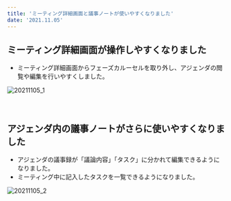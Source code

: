 ```yaml
---
title: 'ミーティング詳細画面と議事ノートが使いやすくなりました'
date: '2021.11.05'
---
```

## ミーティング詳細画面が操作しやすくなりました
- ミーティング詳細画面からフェーズカルーセルを取り外し、アジェンダの閲覧や編集を行いやすくしました。

 ![20211105_1](https://user-images.githubusercontent.com/92074639/140492665-60045ef9-8891-430f-bfec-eb3851676153.jpg)
<br>
<br>
<br>
## アジェンダ内の議事ノートがさらに使いやすくなりました
- アジェンダの議事録が「議論内容」「タスク」に分かれて編集できるようになりました。
- ミーティング中に記入したタスクを一覧できるようになりました。

 ![20211105_2](https://user-images.githubusercontent.com/92074639/140492970-15caa4a5-6830-4cbe-a129-574e020ad5ed.jpg)

